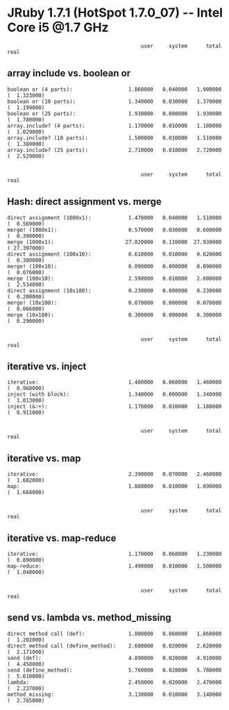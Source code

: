 JRuby 1.7.1 (HotSpot 1.7.0_07) -- Intel Core i5 @1.7 GHz
========================================================


                                               user     system      total        real
array include vs. boolean or
----------------------------

    boolean or (4 parts):                  1.860000   0.040000   1.900000 (  1.323000)
    boolean or (10 parts):                 1.340000   0.030000   1.370000 (  1.199000)
    boolean or (25 parts):                 1.930000   0.000000   1.930000 (  1.780000)
    array.include? (4 parts):              1.170000   0.010000   1.180000 (  1.029000)
    array.include? (10 parts):             1.500000   0.010000   1.510000 (  1.380000)
    array.include? (25 parts):             2.710000   0.010000   2.720000 (  2.529000)


                                               user     system      total        real
Hash: direct assignment vs. merge
---------------------------------

    direct assignment (1000x1):            1.470000   0.040000   1.510000 (  0.569000)
    merge! (1000x1):                       0.570000   0.030000   0.600000 (  0.398000)
    merge (1000x1):                       27.820000   0.110000  27.930000 ( 27.397000)
    direct assignment (100x10):            0.610000   0.010000   0.620000 (  0.380000)
    merge! (100x10):                       0.090000   0.000000   0.090000 (  0.076000)
    merge (100x10):                        2.590000   0.010000   2.600000 (  2.534000)
    direct assignment (10x100):            0.230000   0.000000   0.230000 (  0.200000)
    merge! (10x100):                       0.070000   0.000000   0.070000 (  0.066000)
    merge (10x100):                        0.300000   0.000000   0.300000 (  0.290000)


                                               user     system      total        real
iterative vs. inject
--------------------

    iterative:                             1.400000   0.060000   1.460000 (  0.968000)
    inject (with block):                   1.340000   0.000000   1.340000 (  1.013000)
    inject (&:+):                          1.170000   0.010000   1.180000 (  0.911000)


                                               user     system      total        real
iterative vs. map
-----------------

    iterative:                             2.390000   0.070000   2.460000 (  1.682000)
    map:                                   1.880000   0.010000   1.890000 (  1.668000)


                                               user     system      total        real
iterative vs. map-reduce
------------------------

    iterative:                             1.170000   0.060000   1.230000 (  0.890000)
    map-reduce:                            1.490000   0.010000   1.500000 (  1.048000)


                                               user     system      total        real
send vs. lambda vs. method_missing
----------------------------------

    direct method call (def):              1.800000   0.060000   1.860000 (  1.202000)
    direct method call (define_method):    2.600000   0.020000   2.620000 (  2.171000)
    send (def):                            4.890000   0.020000   4.910000 (  4.458000)
    send (define_method):                  5.760000   0.020000   5.780000 (  5.610000)
    lambda:                                2.450000   0.020000   2.470000 (  2.237000)
    method_missing:                        3.130000   0.010000   3.140000 (  2.765000)
